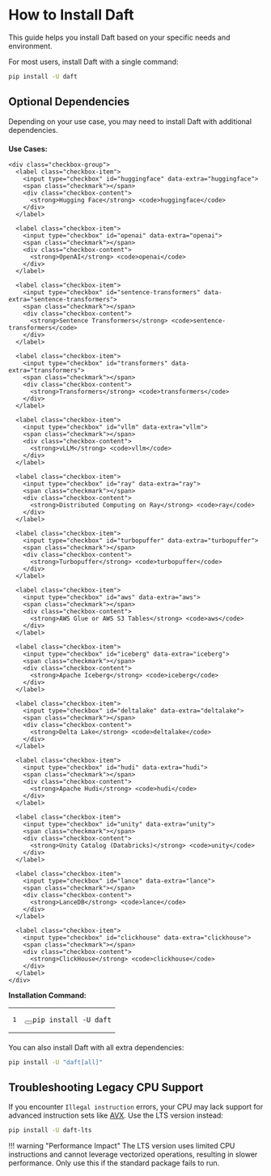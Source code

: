 # How to Install Daft

This guide helps you install Daft based on your specific needs and environment.

For most users, install Daft with a single command:

```bash
pip install -U daft
```

## Optional Dependencies

Depending on your use case, you may need to install Daft with additional dependencies.

<div id="daft-install-tool" class="daft-install-tool">
  <div class="use-cases">
    <h4>Use Cases:</h4>

    <div class="checkbox-group">
      <label class="checkbox-item">
        <input type="checkbox" id="huggingface" data-extra="huggingface">
        <span class="checkmark"></span>
        <div class="checkbox-content">
          <strong>Hugging Face</strong> <code>huggingface</code>
        </div>
      </label>

      <label class="checkbox-item">
        <input type="checkbox" id="openai" data-extra="openai">
        <span class="checkmark"></span>
        <div class="checkbox-content">
          <strong>OpenAI</strong> <code>openai</code>
        </div>
      </label>

      <label class="checkbox-item">
        <input type="checkbox" id="sentence-transformers" data-extra="sentence-transformers">
        <span class="checkmark"></span>
        <div class="checkbox-content">
          <strong>Sentence Transformers</strong> <code>sentence-transformers</code>
        </div>
      </label>

      <label class="checkbox-item">
        <input type="checkbox" id="transformers" data-extra="transformers">
        <span class="checkmark"></span>
        <div class="checkbox-content">
          <strong>Transformers</strong> <code>transformers</code>
        </div>
      </label>

      <label class="checkbox-item">
        <input type="checkbox" id="vllm" data-extra="vllm">
        <span class="checkmark"></span>
        <div class="checkbox-content">
          <strong>vLLM</strong> <code>vllm</code>
        </div>
      </label>

      <label class="checkbox-item">
        <input type="checkbox" id="ray" data-extra="ray">
        <span class="checkmark"></span>
        <div class="checkbox-content">
          <strong>Distributed Computing on Ray</strong> <code>ray</code>
        </div>
      </label>

      <label class="checkbox-item">
        <input type="checkbox" id="turbopuffer" data-extra="turbopuffer">
        <span class="checkmark"></span>
        <div class="checkbox-content">
          <strong>Turbopuffer</strong> <code>turbopuffer</code>
        </div>
      </label>

      <label class="checkbox-item">
        <input type="checkbox" id="aws" data-extra="aws">
        <span class="checkmark"></span>
        <div class="checkbox-content">
          <strong>AWS Glue or AWS S3 Tables</strong> <code>aws</code>
        </div>
      </label>

      <label class="checkbox-item">
        <input type="checkbox" id="iceberg" data-extra="iceberg">
        <span class="checkmark"></span>
        <div class="checkbox-content">
          <strong>Apache Iceberg</strong> <code>iceberg</code>
        </div>
      </label>

      <label class="checkbox-item">
        <input type="checkbox" id="deltalake" data-extra="deltalake">
        <span class="checkmark"></span>
        <div class="checkbox-content">
          <strong>Delta Lake</strong> <code>deltalake</code>
        </div>
      </label>

      <label class="checkbox-item">
        <input type="checkbox" id="hudi" data-extra="hudi">
        <span class="checkmark"></span>
        <div class="checkbox-content">
          <strong>Apache Hudi</strong> <code>hudi</code>
        </div>
      </label>

      <label class="checkbox-item">
        <input type="checkbox" id="unity" data-extra="unity">
        <span class="checkmark"></span>
        <div class="checkbox-content">
          <strong>Unity Catalog (Databricks)</strong> <code>unity</code>
        </div>
      </label>

      <label class="checkbox-item">
        <input type="checkbox" id="lance" data-extra="lance">
        <span class="checkmark"></span>
        <div class="checkbox-content">
          <strong>LanceDB</strong> <code>lance</code>
        </div>
      </label>

      <label class="checkbox-item">
        <input type="checkbox" id="clickhouse" data-extra="clickhouse">
        <span class="checkmark"></span>
        <div class="checkbox-content">
          <strong>ClickHouse</strong> <code>clickhouse</code>
        </div>
      </label>
    </div>
  </div>

  <div class="command-output">
    <h4>Installation Command:</h4>
    <div class="highlight">
      <table class="highlighttable">
        <tbody>
          <tr>
            <td class="linenos">
              <div class="linenodiv">
                <pre><span></span><span class="normal">1</span></pre>
              </div>
            </td>
            <td class="code">
              <div>
                <pre><button class="md-clipboard md-icon" title="Copy to clipboard" data-clipboard-target="#install-command > code"></button><code id="install-command" class="language-bash">pip install -U daft</code></pre>
              </div>
            </td>
          </tr>
        </tbody>
      </table>
    </div>
  </div>
</div>

You can also install Daft with all extra dependencies:

```bash
pip install -U "daft[all]"
```



## Troubleshooting Legacy CPU Support

If you encounter `Illegal instruction` errors, your CPU may lack support for advanced instruction sets like [AVX](https://en.wikipedia.org/wiki/Advanced_Vector_Extensions). Use the LTS version instead:

```bash
pip install -U daft-lts
```

!!! warning "Performance Impact"
    The LTS version uses limited CPU instructions and cannot leverage vectorized operations, resulting in slower performance. Only use this if the standard package fails to run.

<style>
.daft-install-tool {
  margin: 20px 0;
}

.use-cases h4 {
  margin-top: 0;
  margin-bottom: 16px;
  color: var(--md-default-fg-color);
}

.checkbox-group {
  display: grid;
  grid-template-columns: repeat(auto-fit, minmax(250px, 1fr));
  gap: 8px;
  margin-bottom: 24px;
  align-items: center;
}

.checkbox-item {
  display: flex;
  align-items: center;
  cursor: pointer;
  padding: 4px 4px 4px 16px;
  border: 1px solid var(--md-default-fg-color--lightest);
  border-radius: 6px;
  transition: all 0.2s ease;
}

.checkbox-item:hover {
  background: var(--md-default-fg-color--lightest);
  border-color: var(--md-accent-fg-color);
}

.checkbox-item input[type="checkbox"] {
  display: none;
}

.checkmark {
  width: 20px;
  height: 20px;
  border: 2px solid var(--md-default-fg-color--light);
  border-radius: 4px;
  margin-right: 12px;
  margin-top: 2px;
  position: relative;
  transition: all 0.2s ease;
}

.checkbox-item input[type="checkbox"]:checked + .checkmark {
  background: var(--md-accent-fg-color);
  border-color: var(--md-accent-fg-color);
}

.checkbox-item input[type="checkbox"]:checked + .checkmark::after {
  content: '✓';
  position: absolute;
  top: 50%;
  left: 50%;
  transform: translate(-50%, -50%);
  color: white;
  font-size: 14px;
  font-weight: bold;
}

.checkbox-content {
  flex: 1;
}

.checkbox-content strong {
  display: block;
  margin-bottom: -4px;
  color: var(--md-default-fg-color);
  font-size: 14px;
  font-weight: normal;
}

.command-output h4 {
  margin-top: 0;
  margin-bottom: 12px;
  color: var(--md-default-fg-color);
}

.highlight {
  margin-bottom: 12px;
}
</style>
